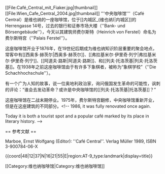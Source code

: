 [[File:Café_Central_mit_Fiaker.jpg|thumbnail]]
[[File:Wien_Cafe_Central_2004.jpg|thumbnail]]
'''中央咖啡馆'''（Café Central）是维也纳的一座咖啡馆，位于[[内城区_(维也纳)|内城区]]的Herrengasse 14号，过去的银行和证券市场大楼（''Bank- und Börsengebäude''），今天以其建筑师费尔斯特（Heinrich von Ferstel）命名为费尔斯特宫（''Palais Ferstel''）。

这座咖啡馆开业于1876年，在19世纪后期成为维也纳知识阶层重要的聚会地点，常客中有<!-- [[Peter_Altenberg|Peter Altenberg]], -->[[西奥多·赫茨尔|西奥多·赫茨尔]]、<!-- [[Egon_Friedell|Egon Friedell]], [[Hugo_von_Hofmannsthal|Hugo von Hofmannsthal]]、[[Anton_Kuh|Anton Kuh]]、 -->[[弗拉基米尔·伊里奇·列宁|弗拉基米尔·伊里奇·列宁]]、[[阿道夫·路斯|阿道夫·路斯]]、<!-- [[Leo_Perutz|Leo Perutz]] [[Alfred_Polgar|Alfred Polgar]] -->和[[列夫·托洛茨基|列夫·托洛茨基]]。在1938年之前这座咖啡馆由于有许多下象棋者，被称为“象棋学校”（''Die Schachhochschule''）。

<!-- 第一次世界大战前后，The [[Vienna_Circle|Vienna Circle]] of logical positivists held many meetings 。 -->

有一个广为人知的故事，说一位奥地利政治家，询问俄国发生革命的可能性，讽刺的评论：“谁会去发动革命？或许是中央咖啡馆的[[列夫·托洛茨基|托洛茨基]]？”

这座咖啡馆在二战末期停业。1975年，费尔斯特宫翻修，中央咖啡馆重新开业，但是在这座建筑的不同部分。<!-- 1986, it was fully renovated once again.

Today it is both a tourist spot and a popular café marked by its place in literary history. -->

== 参考文献 ==

Marboe, Ernst Wolfgang (Editor): ''Café Central''. Verlag Müller 1989, ISBN 3-900784-06-X

{{coord|48|12|37|N|16|21|55|E|region:AT-9_type:landmark|display=title}}

[[Category:维也纳咖啡馆|Category:维也纳咖啡馆]]